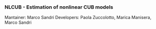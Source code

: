 <h3> NLCUB - Estimation of nonlinear CUB models</h3>
Mantainer: Marco Sandri
Developers: Paola Zuccolotto, Marica Manisera, Marco Sandri



